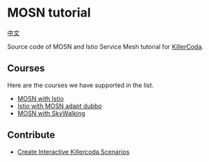 # MOSN tutorial

[中文](README_ZH.md)

Source code of MOSN and Istio Service Mesh tutorial for [KillerCoda](https://killercoda.com/mosn-tutorial).

## Courses

Here are the courses we have supported in the list.

- [MOSN with Istio](https://killercoda.com/mosn-tutorial/course/istio/mosn-with-istio)
- [Istio with MOSN adapt dubbo](https://killercoda.com/mosn-tutorial/course/istio/istio-mosn-adapt-dubbo)
- [MOSN with SkyWalking](https://killercoda.com/mosn-tutorial/course/istio/mosn-with-skywalking)

## Contribute

- [Create Interactive Killercoda Scenarios](https://killercoda.com/creators)

